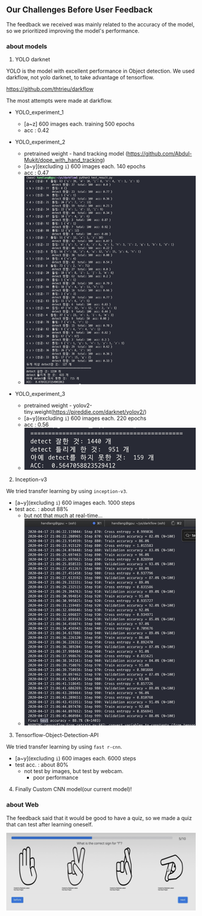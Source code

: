 ## Our Challenges Before User Feedback

The feedback we received was mainly related to the accuracy of the model, so we prioritized improving the model's performance.

### about models

1. YOLO darknet

YOLO is the model with excellent performance in Object detection.
We used darkflow, not yolo darknet, to take advantage of tensorflow.

https://github.com/thtrieu/darkflow


The most attempts were made at darkflow.

- YOLO_experiment_1
    - [a~z] 600 images each. training 500 epochs
    - acc : 0.42


- YOLO_experiment_2
    - pretrained weight - hand tracking model (https://github.com/Abdul-Mukit/dope_with_hand_tracking)
    - [a~y](excluding `i`) 600 images each. 140 epochs
    - acc : 0.47
    - ![047](/img/47.png/)


- YOLO_experiment_3
    - pretrained weight - yolov2-tiny.weight(https://pjreddie.com/darknet/yolov2/)
    - [a~y](excluding `i`) 600 images each. 220 epochs
    - acc : 0.56
    - ![056](/img/56.png)


2. Inception-v3

We tried transfer learning by using `inception-v3`.

- [a~y](excluding `i`) 600 images each. 1000 steps
- test acc. : about 88%
    - but not that much at real-time...
    - ![088](/img/88.png)
3. Tensorflow-Object-Detection-API

We tried transfer learning by using `fast r-cnn`.
- [a~y](excluding `i`) 600 images each. 6000 steps
- test acc. : about 80%
    - not test by images, but test by webcam.
        - poor performance


4. Finally Custom CNN model(our current model)!


### about Web

The feedback said that it would be good to have a quiz, so we made a quiz that can test after learning oneself.


![quiz](/img/quiz.png)